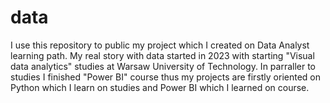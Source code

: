 # data
I use this repository to public my project which I created on Data Analyst learning path.
My real story with data started in 2023 with starting "Visual data analytics" studies at Warsaw University of Technology. In parraller to studies I finished "Power BI" course thus my projects are firstly oriented on Python which I learn on studies and Power BI which I learned on course.
